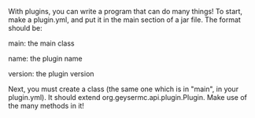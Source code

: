 With plugins, you can write a program that can do many things! To start, make a plugin.yml, and put it in the main section of a jar file. The format should be:

main: the main class

name: the plugin name

version: the plugin version

Next, you must create a class (the same one which is in "main", in your plugin.yml). It should extend org.geysermc.api.plugin.Plugin. Make use of the many methods in it!